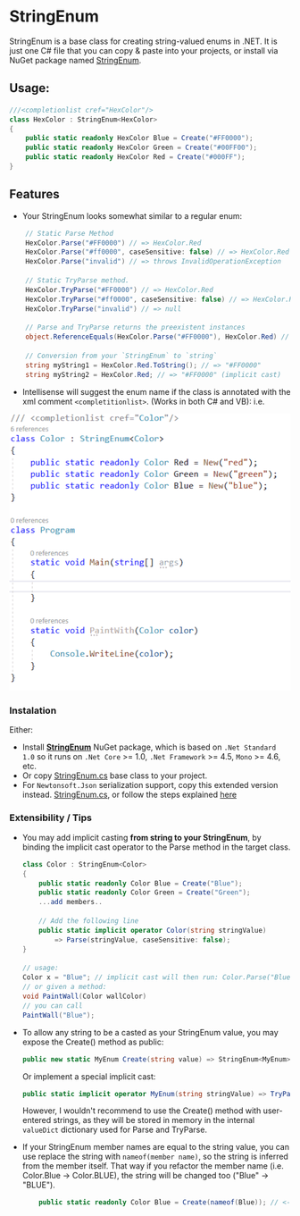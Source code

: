 # StringEnum

StringEnum is a base class for creating string-valued enums in .NET. It is just one C# file that you can copy & paste into your projects, or install via NuGet package named [StringEnum](https://www.nuget.org/packages/StringEnum/).

## Usage:

``` csharp
///<completionlist cref="HexColor"/> 
class HexColor : StringEnum<HexColor>
{
    public static readonly HexColor Blue = Create("#FF0000");
    public static readonly HexColor Green = Create("#00FF00");
    public static readonly HexColor Red = Create("#000FF");
}
```

## Features

- Your StringEnum looks somewhat similar to a regular enum:

``` csharp
    // Static Parse Method
    HexColor.Parse("#FF0000") // => HexColor.Red
    HexColor.Parse("#ff0000", caseSensitive: false) // => HexColor.Red
    HexColor.Parse("invalid") // => throws InvalidOperationException

    // Static TryParse method.
    HexColor.TryParse("#FF0000") // => HexColor.Red
    HexColor.TryParse("#ff0000", caseSensitive: false) // => HexColor.Red
    HexColor.TryParse("invalid") // => null

    // Parse and TryParse returns the preexistent instances
    object.ReferenceEquals(HexColor.Parse("#FF0000"), HexColor.Red) // => true

    // Conversion from your `StringEnum` to `string`
    string myString1 = HexColor.Red.ToString(); // => "#FF0000"
    string myString2 = HexColor.Red; // => "#FF0000" (implicit cast)
```

- Intellisense will suggest the enum name if the class is annotated with the xml comment `<completitionlist>`. (Works in both C# and VB): i.e.

![Intellisense demo](images/intellisense.gif)

### Instalation

Either:

- Install [**StringEnum**](https://www.nuget.org/packages/StringEnum/) NuGet package, which is based on `.Net Standard 1.0` so it runs on `.Net Core` >= 1.0, `.Net Framework` >= 4.5, `Mono` >= 4.6, etc.
- Or copy [StringEnum.cs](StringEnum/StringEnum.cs) base class to your project. 
- For `Newtonsoft.Json` serialization support, copy this extended version instead. [StringEnum.cs](StringEnum.Sample.NewtonsoftSerialization/StringEnum.cs), or follow the steps explained [here](StringEnum.Sample.NewtonsoftSerialization/README.md) 


### Extensibility / Tips

- You may add implicit casting **from string to your StringEnum**, by binding the implicit cast operator to the Parse method in the target class.

    ``` csharp
    class Color : StringEnum<Color>
    {
        public static readonly Color Blue = Create("Blue");
        public static readonly Color Green = Create("Green");
        ...add members..

        // Add the following line
        public static implicit operator Color(string stringValue)
            => Parse(stringValue, caseSensitive: false);
    }

    // usage:
    Color x = "Blue"; // implicit cast will then run: Color.Parse("Blue", caseSensitive: false)
    // or given a method:
    void PaintWall(Color wallColor)
    // you can call
    PaintWall("Blue");
    ```

- To allow any string to be a casted as your StringEnum value, you may expose the Create() method as public:

    ``` csharp
    public new static MyEnum Create(string value) => StringEnum<MyEnum>.Create(value);
    ```

    Or implement a special implicit cast:

    ``` csharp
    public static implicit operator MyEnum(string stringValue) => TryParse(stringValue, true) ?? Create(stringValue);
    ```

    However, I wouldn't recommend to use the Create() method with user-entered strings, as they will be stored in memory in the internal `valueDict` dictionary used for Parse and TryParse.

- If your StringEnum member names are equal to the string value, you can use replace the string with `nameof(member name)`, so the string is inferred from the member itself. That way if you refactor the member name (i.e. Color.Blue -> Color.BLUE), the string will be changed too ("Blue" -> "BLUE").

    ``` csharp
        public static readonly Color Blue = Create(nameof(Blue)); // <-- use nameof(Blue) instead of "Blue" string literal
    ```